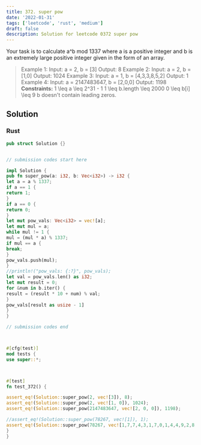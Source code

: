 ```yaml
---
title: 372. super pow
date: '2022-01-31'
tags: ['leetcode', 'rust', 'medium']
draft: false
description: Solution for leetcode 0372 super pow
---
```




Your task is to calculate a^b mod 1337 where a is a positive integer and b is an extremely large positive integer given in the form of an array.



>   Example 1:
>   Input: a <TeX>=</TeX> 2, b <TeX>=</TeX> [3]
>   Output: 8
>   Example 2:
>   Input: a <TeX>=</TeX> 2, b <TeX>=</TeX> [1,0]
>   Output: 1024
>   Example 3:
>   Input: a <TeX>=</TeX> 1, b <TeX>=</TeX> [4,3,3,8,5,2]
>   Output: 1
>   Example 4:
>   Input: a <TeX>=</TeX> 2147483647, b <TeX>=</TeX> [2,0,0]
>   Output: 1198
**Constraints:**
>   	1 <TeX>\leq</TeX> a <TeX>\leq</TeX> 2^31 - 1
>   	1 <TeX>\leq</TeX> b.length <TeX>\leq</TeX> 2000
>   	0 <TeX>\leq</TeX> b[i] <TeX>\leq</TeX> 9
>   	b doesn't contain leading zeros.


## Solution


### Rust
```rust
pub struct Solution {}


// submission codes start here

impl Solution {
pub fn super_pow(a: i32, b: Vec<i32>) -> i32 {
let a = a % 1337;
if a == 1 {
return 1;
}
if a == 0 {
return 0;
}
let mut pow_vals: Vec<i32> = vec![a];
let mut mul = a;
while mul != 1 {
mul = (mul * a) % 1337;
if mul == a {
break;
}
pow_vals.push(mul);
}
//println!("pow_vals: {:?}", pow_vals);
let val = pow_vals.len() as i32;
let mut result = 0;
for &num in b.iter() {
result = (result * 10 + num) % val;
}
pow_vals[result as usize - 1]
}
}

// submission codes end



#[cfg(test)]
mod tests {
use super::*;



#[test]
fn test_372() {

assert_eq!(Solution::super_pow(2, vec![3]), 8);
assert_eq!(Solution::super_pow(2, vec![1, 0]), 1024);
assert_eq!(Solution::super_pow(2147483647, vec![2, 0, 0]), 1198);

//assert_eq!(Solution::super_pow(78267, vec![1]), 1);
assert_eq!(Solution::super_pow(78267, vec![1,7,7,4,3,1,7,0,1,4,4,9,2,8,5,0,0,9,3,1,2,5,9,6,0,9,9,0,9,6,0,5,3,7,9,8,8,9,8,2,5,4,1,9,3,8,0,5,9,5,6,1,1,8,9,3,7,8,5,8,5,5,3,0,4,3,1,5,4,1,7,9,6,8,8,9,8,0,6,7,8,3,1,1,1,0,6,8,1,1,6,6,9,1,8,5,6,9,0,0,1,7,1,7,7,2,8,5,4,4,5,2,9,6,5,0,8,1,0,9,5,8,7,6,0,6,1,8,7,2,9,8,1,0,7,9,4,7,6,9,2,3,1,3,9,9,6,8,0,8,9,7,7,7,3,9,5,5,7,4,9,8,3,0,1,2,1,5,0,8,4,4,3,8,9,3,7,5,3,9,4,4,9,3,3,2,4,8,9,3,3,8,2,8,1,3,2,2,8,4,2,5,0,6,3,0,9,0,5,4,1,1,8,0,4,2,5,8,2,4,2,7,5,4,7,6,9,0,8,9,6,1,4,7,7,9,7,8,1,4,4,3,6,4,5,2,6,0,1,1,5,3,8,0,9,8,8,0,0,6,1,6,9,6,5,8,7,4,8,9,9,2,4,7,7,9,9,5,2,2,6,9,7,7,9,8,5,9,8,5,5,0,3,5,8,9,5,7,3,4,6,4,6,2,3,5,2,3,1,4,5,9,3,3,6,4,1,3,3,2,0,0,4,4,7,2,3,3,9,8,7,8,5,5,0,8,3,4,1,4,0,9,5,5,4,4,9,7,7,4,1,8,7,5,2,4,9,7,9,1,7,8,9,2,4,1,1,7,6,4,3,6,5,0,2,1,4,3,9,2,0,0,2,9,8,4,5,7,3,5,8,2,3,9,5,9,1,8,8,9,2,3,7,0,4,1,1,8,7,0,2,7,3,4,6,1,0,3,8,5,8,9,8,4,8,3,5,1,1,4,2,5,9,0,5,3,1,7,4,8,9,6,7,2,3,5,5,3,9,6,9,9,5,7,3,5,2,9,9,5,5,1,0,6,3,8,0,5,5,6,5,6,4,5,1,7,0,6,3,9,4,4,9,1,3,4,7,7,5,8,2,0,9,2,7,3,0,9,0,7,7,7,4,1,2,5,1,3,3,6,4,8,2,5,9,5,0,8,2,5,6,4,8,8,8,7,3,1,8,5,0,5,2,4,8,5,1,1,0,7,9,6,5,1,2,6,6,4,7,0,9,5,6,9,3,7,8,8,8,6,5,8,3,8,5,4,5,8,5,7,5,7,3,2,8,7,1,7,1,8,7,3,3,6,2,9,3,3,9,3,1,5,1,5,5,8,1,2,7,8,9,2,5,4,5,4,2,6,1,3,6,0,6,9,6,1,0,1,4,0,4,5,5,8,2,2,6,3,4,3,4,3,8,9,7,5,5,9,1,8,5,9,9,1,8,7,2,1,1,8,1,5,6,8,5,8,0,2,4,4,7,8,9,5,9,8,0,5,0,3,5,5,2,6,8,3,4,1,4,7,1,7,2,7,5,8,8,7,2,2,3,9,2,2,7,3,2,9,0,2,3,6,9,7,2,8,0,8,1,6,5,2,3,0,2,0,0,0,9,2,2,2,3,6,6,0,9,1,0,0,3,5,8,3,2,0,3,5,1,4,1,6,8,7,6,0,9,8,0,1,0,4,5,6,0,2,8,2,5,0,2,8,5,2,3,0,2,6,7,3,0,0,2,1,9,0,1,9,9,2,0,1,6,7,7,9,9,6,1,4,8,5,5,6,7,0,6,1,7,3,5,9,3,9,0,5,9,2,4,8,6,6,2,2,3,9,3,5,7,4,1,6,9,8,2,6,9,0,0,8,5,7,7,0,6,0,5,7,4,9,6,0,7,8,4,3,9,8,8,7,4,1,5,6,0,9,4,1,9,4,9,4,1,8,6,7,8,2,5,2,3,3,4,3,3,1,6,4,1,6,1,5,7,8,1,9,7,6,0,8,0,1,4,4,0,1,1,8,3,8,3,8,3,9,1,6,0,7,1,3,3,4,9,3,5,2,4,2,0,7,3,3,8,7,7,8,8,0,9,3,1,2,2,4,3,3,3,6,1,6,9,6,2,0,1,7,5,6,2,5,3,5,0,3,2,7,2,3,0,3,6,1,7,8,7,0,4,0,6,7,6,6,3,9,8,5,8,3,3,0,9,6,7,1,9,2,1,3,5,1,6,3,4,3,4,1,6,8,4,2,5]), 70);
}
}

```
